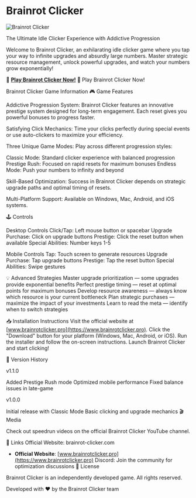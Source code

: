 # Brainrot Clicker


![Brainrot Clicker](https://i.ytimg.com/vi/mSRJIgAoI98/maxresdefault.jpg)

The Ultimate Idle Clicker Experience with Addictive Progression

Welcome to ‌Brainrot Clicker‌, an exhilarating idle clicker game where you tap your way to infinite upgrades and absurdly large numbers. Master strategic resource management, unlock powerful upgrades, and watch your numbers grow exponentially!

🔗 **[Play Brainrot Clicker Now!](https://www.brainrotclicker.pro/)** 🔗 ‌Play Brainrot Clicker Now!‌

Brainrot Clicker Game Information
🎮 Game Features

Addictive Progression System‌: Brainrot Clicker features an innovative prestige system designed for long-term engagement. Each reset gives you powerful bonuses to progress faster.

Satisfying Click Mechanics‌: Time your clicks perfectly during special events or use auto-clickers to maximize your efficiency.

Three Unique Game Modes‌: Play across different progression styles:

Classic Mode‌: Standard clicker experience with balanced progression
Prestige Rush‌: Focused on rapid resets for maximum bonuses
Endless Mode‌: Push your numbers to infinity and beyond

Skill-Based Optimization‌: Success in Brainrot Clicker depends on strategic upgrade paths and optimal timing of resets.

Multi-Platform Support‌: Available on Windows, Mac, Android, and iOS systems.

🕹️ Controls

Desktop Controls
Click/Tap‌: Left mouse button or spacebar
Upgrade Purchase‌: Click on upgrade buttons
Prestige‌: Click the reset button when available
Special Abilities‌: Number keys 1-5

Mobile Controls
Tap‌: Touch screen to generate resources
Upgrade Purchase‌: Tap upgrade buttons
Prestige‌: Tap the reset button
Special Abilities‌: Swipe gestures

💡 Advanced Strategies
Master upgrade prioritization — some upgrades provide exponential benefits
Perfect prestige timing — reset at optimal points for maximum bonuses
Develop resource awareness — always know which resource is your current bottleneck
Plan strategic purchases — maximize the impact of your investments
Learn to read the meta — identify when to switch strategies

📥 Installation Instructions
Visit the official website at [www.brainrotclicker.pro](https://www.brainrotclicker.pro).
Click the "Download" button for your platform (Windows, Mac, Android, or iOS).
Run the installer and follow the on-screen instructions.
Launch Brainrot Clicker and start clicking!

🔄 Version History

v1.1.0‌

Added Prestige Rush mode
Optimized mobile performance
Fixed balance issues in late-game

v1.0.0‌

Initial release with Classic Mode
Basic clicking and upgrade mechanics
🎬 Media

Check out speedrun videos on the official Brainrot Clicker YouTube channel.

🔗 Links
Official Website‌: brainrot-clicker.com
- **Official Website**: [www.brainrotclicker.pro](https://www.brainrotclicker.pro)
Discord‌: Join the community for optimization discussions
📝 License

Brainrot Clicker is an independently developed game. All rights reserved.

Developed with ❤️ by the Brainrot Clicker team
